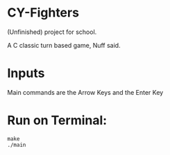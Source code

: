# CY-Fighters

(Unfinished) project for school.

A C classic turn based game, Nuff said.

# Inputs

Main commands are the Arrow Keys and the Enter Key

# Run on Terminal:
```
make
./main
```
